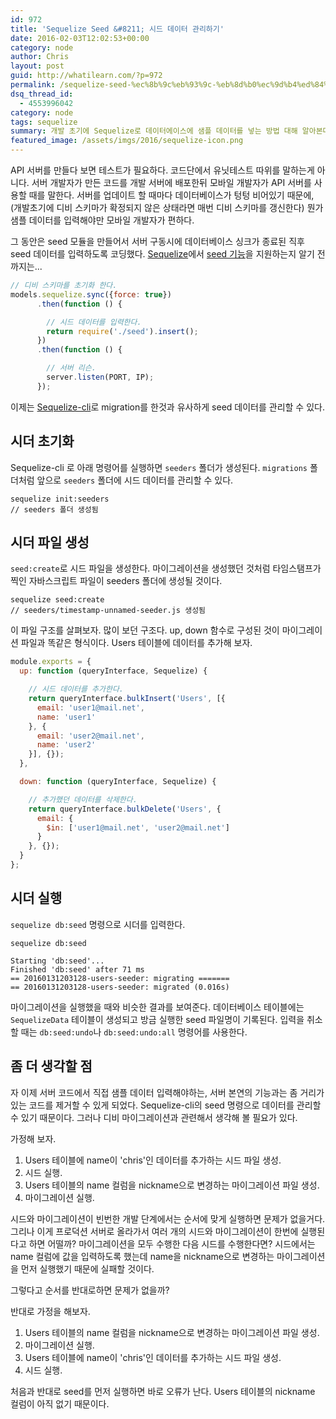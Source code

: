 ```yaml
---
id: 972
title: 'Sequelize Seed &#8211; 시드 데이터 관리하기'
date: 2016-02-03T12:02:53+00:00
category: node
author: Chris
layout: post
guid: http://whatilearn.com/?p=972
permalink: /sequelize-seed-%ec%8b%9c%eb%93%9c-%eb%8d%b0%ec%9d%b4%ed%84%b0-%ea%b4%80%eb%a6%ac%ed%95%98%ea%b8%b0/
dsq_thread_id:
  - 4553996042
category: node
tags: sequelize
summary: 개발 초기에 Sequelize로 데이터에이스에 샘플 데이터를 넣는 방법 대해 알아본다.
featured_image: /assets/imgs/2016/sequelize-icon.png
---
```

API 서버를 만들다 보면 테스트가 필요하다. 코드단에서 유닛테스트 따위를 말하는게 아니다.
서버 개발자가 만든 코드를 개발 서버에 배포한뒤 모바일 개발자가 API 서버를 사용할 때를 말한다.
서버를 업데이트 할 때마다 데이터베이스가 텅텅 비어있기 때문에, (개발초기에 디비 스키마가 확정되지 않은 상태라면 매번 디비 스키마를 갱신한다) 뭔가 샘플 데이터를 입력해야만 모바일 개발자가 편하다.

그 동안은 seed 모듈을 만들어서 서버 구동시에 데이터베이스 싱크가 종료된 직후 seed 데이터를 입력하도록 코딩했다. [Sequelize](https://github.com/sequelize/sequelize)에서 [seed 기능](https://github.com/sequelize/cli#seed)을 지원하는지 알기 전까지는...

```javascript
// 디비 스키마를 초기화 한다.
models.sequelize.sync({force: true})
      .then(function () {

        // 시드 데이터를 입력한다.
        return require('./seed').insert();
      })
      .then(function () {

        // 서버 리슨.
        server.listen(PORT, IP);
      });
```

이제는 [Sequelize-cli](https://github.com/sequelize/cli)로 migration를 한것과 유사하게 seed 데이터를 관리할 수 있다.


## 시더 초기화

Sequelize-cli 로 아래 명령어를 실행하면 `seeders` 폴더가 생성된다. `migrations` 폴더처럼 앞으로 `seeders` 폴더에 시드 데이터를 관리할 수 있다.

```
sequelize init:seeders
// seeders 폴더 생성됨
```


## 시더 파일 생성

`seed:create`로 시드 파일을 생성한다. 마이그레이션을 생성했던 것처럼 타임스탬프가 찍인 자바스크립트 파일이 seeders 폴더에 생성될 것이다.

```
sequelize seed:create
// seeders/timestamp-unnamed-seeder.js 생성됨
```

이 파일 구조를 살펴보자. 많이 보던 구조다. up, down 함수로 구성된 것이 마이그레이션 파일과 똑같은 형식이다. Users 테이블에 데이터를 추가해 보자.

```javascript
module.exports = {
  up: function (queryInterface, Sequelize) {

    // 시드 데이터를 추가한다.
    return queryInterface.bulkInsert('Users', [{
      email: 'user1@mail.net',
      name: 'user1'
    }, {
      email: 'user2@mail.net',
      name: 'user2'
    }], {});
  },

  down: function (queryInterface, Sequelize) {

    // 추가했던 데이터를 삭제한다.
    return queryInterface.bulkDelete('Users', {
      email: {
        $in: ['user1@mail.net', 'user2@mail.net']
      }
    }, {});
  }
};

```


## 시더 실행

`sequelize db:seed` 명령으로 시더를 입력한다.

```
sequelize db:seed

Starting 'db:seed'...
Finished 'db:seed' after 71 ms
== 20160131203128-users-seeder: migrating =======
== 20160131203128-users-seeder: migrated (0.016s)
```

마이그레이션을 실행했을 때와 비슷한 결과를 보여준다. 데이터베이스 테이블에는 `SequelizeData` 테이블이 생성되고 방금 실행한 seed 파일명이 기록된다. 입력을 취소할 때는 `db:seed:undo`나 `db:seed:undo:all` 명령어를 사용한다.


## 좀 더 생각할 점

자 이제 서버 코드에서 직접 샘플 데이터 입력해야하는, 서버 본연의 기능과는 좀 거리가 있는 코드를 제거할 수 있게 되었다. Sequelize-cli의 seed 명령으로 데이터를 관리할 수 있기 때문이다. 그러나 디비 마이그레이션과 관련해서 생각해 볼 필요가 있다.

가정해 보자.

1. Users 테이블에 name이 'chris'인 데이터를 추가하는 시드 파일 생성.
1. 시드 실행.
1. Users 테이블의 name 컬럼을 nickname으로 변경하는 마이그레이션 파일 생성.
1. 마이그레이션 실행.

시드와 마이그레이션이 빈번한 개발 단계에서는 순서에 맞게 실행하면 문제가 없을거다. 그리나 이게 프로덕션 서버로 올라가서 여러 개의 시드와 마이그레이션이 한번에 실행된다고 하면 어떨까? 마이그레이션을 모두 수행한 다음 시드를 수행한다면? 시드에서는 name 컬럼에 값을 입력하도록 했는데 name을 nickname으로 변경하는 마이그레이션을 먼저 실행했기 때문에 실패할 것이다.

그렇다고 순서를 반대로하면 문제가 없을까?

반대로 가정을 해보자.

1. Users 테이블의 name 컬럼을 nickname으로 변경하는 마이그레이션 파일 생성.
1. 마이그레이션 실행.
1. Users 테이블에 name이 'chris'인 데이터를 추가하는 시드 파일 생성.
1. 시드 실행.

처음과 반대로 seed를 먼저 실행하면 바로 오류가 난다. Users 테이블의 nickname 컬럼이 아직 없기 때문이다.
